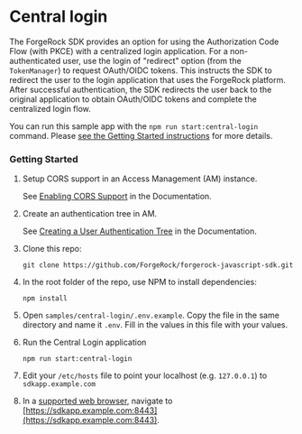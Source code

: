 # Central login

The ForgeRock SDK provides an option for using the Authorization Code Flow (with PKCE) with a centralized login application. For a non-authenticated user, use the login of "redirect" option (from the `TokenManager`) to request OAuth/OIDC tokens. This instructs the SDK to redirect the user to the login application that uses the ForgeRock platform. After successful authentication, the SDK redirects the user back to the original application to obtain OAuth/OIDC tokens and complete the centralized login flow.

You can run this sample app with the `npm run start:central-login` command. Please [see the Getting Started instructions](#getting-started) for more details.

### Getting Started

1. Setup CORS support in an Access Management (AM) instance.

   See [Enabling CORS Support](https://sdks.forgerock.com/js/01_prepare-am/#enabling-cors-support) in the Documentation.

2. Create an authentication tree in AM.

   See [Creating a User Authentication Tree](https://sdks.forgerock.com/js/01_prepare-am/#creating-a-user-authentication-tree) in the Documentation.

3. Clone this repo:

   ```
   git clone https://github.com/ForgeRock/forgerock-javascript-sdk.git
   ```

4. In the root folder of the repo, use NPM to install dependencies:

   ```
   npm install
   ```

5. Open `samples/central-login/.env.example`. Copy the file in the same directory and name it `.env`. Fill in the values in this file with your values.

6. Run the Central Login application

   ```
   npm run start:central-login
   ```

7. Edit your `/etc/hosts` file to point your localhost (e.g. `127.0.0.1`) to `sdkapp.example.com`

8. In a [supported web browser](../../README.md#requirements), navigate to [https://sdkapp.example.com:8443](https://sdkapp.example.com:8443).
